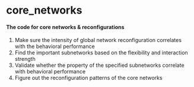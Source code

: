 # core_networks
#### The code for core networks & reconfigurations ####
1. Make sure the intensity of global network reconfiguration correlates with the behavioral performance
2. Find the important subnetworks based on the flexibility and interaction strength
3. Validate whether the property of the specified subnetworks correlate with behavioral performance
4. Figure out the reconfiguration patterns of the core networks

